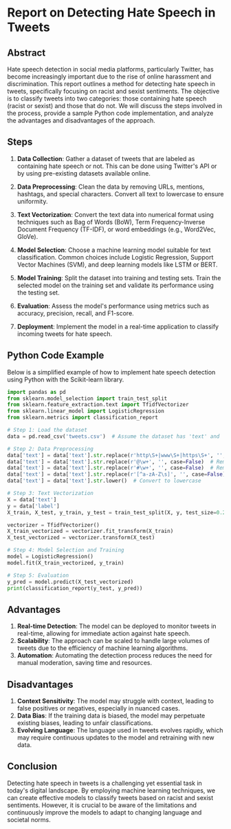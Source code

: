 # Report on Detecting Hate Speech in Tweets

## Abstract
Hate speech detection in social media platforms, particularly Twitter, has become increasingly important due to the rise of online harassment and discrimination. This report outlines a method for detecting hate speech in tweets, specifically focusing on racist and sexist sentiments. The objective is to classify tweets into two categories: those containing hate speech (racist or sexist) and those that do not. We will discuss the steps involved in the process, provide a sample Python code implementation, and analyze the advantages and disadvantages of the approach.

## Steps

1. **Data Collection**: Gather a dataset of tweets that are labeled as containing hate speech or not. This can be done using Twitter's API or by using pre-existing datasets available online.

2. **Data Preprocessing**: Clean the data by removing URLs, mentions, hashtags, and special characters. Convert all text to lowercase to ensure uniformity.

3. **Text Vectorization**: Convert the text data into numerical format using techniques such as Bag of Words (BoW), Term Frequency-Inverse Document Frequency (TF-IDF), or word embeddings (e.g., Word2Vec, GloVe).

4. **Model Selection**: Choose a machine learning model suitable for text classification. Common choices include Logistic Regression, Support Vector Machines (SVM), and deep learning models like LSTM or BERT.

5. **Model Training**: Split the dataset into training and testing sets. Train the selected model on the training set and validate its performance using the testing set.

6. **Evaluation**: Assess the model's performance using metrics such as accuracy, precision, recall, and F1-score.

7. **Deployment**: Implement the model in a real-time application to classify incoming tweets for hate speech.

## Python Code Example

Below is a simplified example of how to implement hate speech detection using Python with the Scikit-learn library.

```python
import pandas as pd
from sklearn.model_selection import train_test_split
from sklearn.feature_extraction.text import TfidfVectorizer
from sklearn.linear_model import LogisticRegression
from sklearn.metrics import classification_report

# Step 1: Load the dataset
data = pd.read_csv('tweets.csv')  # Assume the dataset has 'text' and 'label' columns

# Step 2: Data Preprocessing
data['text'] = data['text'].str.replace(r'http\S+|www\S+|https\S+', '', case=False)  # Remove URLs
data['text'] = data['text'].str.replace(r'@\w+', '', case=False)  # Remove mentions
data['text'] = data['text'].str.replace(r'#\w+', '', case=False)  # Remove hashtags
data['text'] = data['text'].str.replace(r'[^a-zA-Z\s]', '', case=False)  # Remove special characters
data['text'] = data['text'].str.lower()  # Convert to lowercase

# Step 3: Text Vectorization
X = data['text']
y = data['label']
X_train, X_test, y_train, y_test = train_test_split(X, y, test_size=0.2, random_state=42)

vectorizer = TfidfVectorizer()
X_train_vectorized = vectorizer.fit_transform(X_train)
X_test_vectorized = vectorizer.transform(X_test)

# Step 4: Model Selection and Training
model = LogisticRegression()
model.fit(X_train_vectorized, y_train)

# Step 5: Evaluation
y_pred = model.predict(X_test_vectorized)
print(classification_report(y_test, y_pred))
```

## Advantages
1. **Real-time Detection**: The model can be deployed to monitor tweets in real-time, allowing for immediate action against hate speech.
2. **Scalability**: The approach can be scaled to handle large volumes of tweets due to the efficiency of machine learning algorithms.
3. **Automation**: Automating the detection process reduces the need for manual moderation, saving time and resources.

## Disadvantages
1. **Context Sensitivity**: The model may struggle with context, leading to false positives or negatives, especially in nuanced cases.
2. **Data Bias**: If the training data is biased, the model may perpetuate existing biases, leading to unfair classifications.
3. **Evolving Language**: The language used in tweets evolves rapidly, which may require continuous updates to the model and retraining with new data.

## Conclusion
Detecting hate speech in tweets is a challenging yet essential task in today's digital landscape. By employing machine learning techniques, we can create effective models to classify tweets based on racist and sexist sentiments. However, it is crucial to be aware of the limitations and continuously improve the models to adapt to changing language and societal norms.